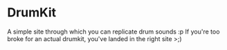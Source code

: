 # DrumKit

A simple site through which you can replicate drum sounds :p 
If you're too broke for an actual drumkit, you've landed in the right site >;)
